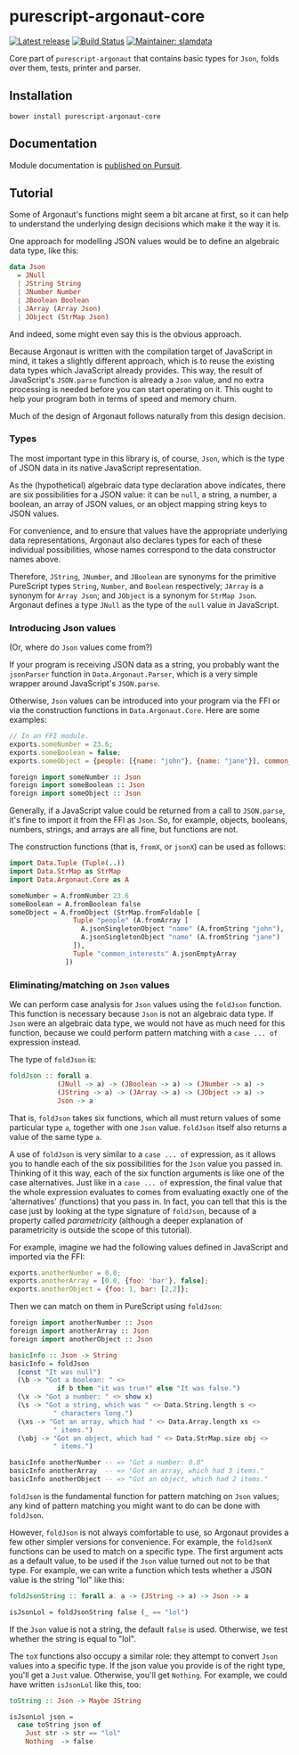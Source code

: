 # purescript-argonaut-core

[![Latest release](http://img.shields.io/github/release/purescript-contrib/purescript-argonaut-core.svg)](https://github.com/purescript-contrib/purescript-argonaut-core/releases)
[![Build Status](https://travis-ci.org/purescript-contrib/purescript-argonaut-core.svg?branch=master)](https://travis-ci.org/purescript-contrib/purescript-argonaut-core)
[![Maintainer: slamdata](https://img.shields.io/badge/maintainer-slamdata-lightgrey.svg)](http://github.com/slamdata)

Core part of `purescript-argonaut` that contains basic types for `Json`, folds over them, tests, printer and parser.

## Installation

```shell
bower install purescript-argonaut-core
```

## Documentation

Module documentation is [published on Pursuit](http://pursuit.purescript.org/packages/purescript-argonaut-core).

## Tutorial

Some of Argonaut's functions might seem a bit arcane at first, so it can help
to understand the underlying design decisions which make it the way it is.

One approach for modelling JSON values would be to define an algebraic data
type, like this:

```purescript
data Json
  = JNull
  | JString String
  | JNumber Number
  | JBoolean Boolean
  | JArray (Array Json)
  | JObject (StrMap Json)
```

And indeed, some might even say this is the obvious approach.

Because Argonaut is written with the compilation target of JavaScript in mind,
it takes a slightly different approach, which is to reuse the existing data
types which JavaScript already provides. This way, the result of JavaScript's
`JSON.parse` function is already a `Json` value, and no extra processing is
needed before you can start operating on it. This ought to help your program
both in terms of speed and memory churn.

Much of the design of Argonaut follows naturally from this design decision.

### Types

The most important type in this library is, of course, `Json`, which is the
type of JSON data in its native JavaScript representation.

As the (hypothetical) algebraic data type declaration above indicates, there
are six possibilities for a JSON value: it can be `null`, a string, a number, a
boolean, an array of JSON values, or an object mapping string keys to JSON
values.

For convenience, and to ensure that values have the appropriate underlying
data representations, Argonaut also declares types for each of these individual
possibilities, whose names correspond to the data constructor names above.

Therefore, `JString`, `JNumber`, and `JBoolean` are synonyms for the primitive
PureScript types `String`, `Number`, and `Boolean` respectively; `JArray` is a
synonym for `Array Json`; and `JObject` is a synonym for `StrMap Json`.
Argonaut defines a type `JNull` as the type of the `null` value in JavaScript.

### Introducing Json values

(Or, where do `Json` values come from?)

If your program is receiving JSON data as a string, you probably want the
`jsonParser` function in `Data.Argonaut.Parser`, which is a very simple wrapper
around JavaScript's `JSON.parse`.

Otherwise, `Json` values can be introduced into your program via the FFI or via
the construction functions in `Data.Argonaut.Core`. Here are some examples:

```javascript
// In an FFI module.
exports.someNumber = 23.6;
exports.someBoolean = false;
exports.someObject = {people: [{name: "john"}, {name: "jane"}], common_interests: []};
```

```purescript
foreign import someNumber :: Json
foreign import someBoolean :: Json
foreign import someObject :: Json
```

Generally, if a JavaScript value could be returned from a call to `JSON.parse`,
it's fine to import it from the FFI as `Json`. So, for example, objects,
booleans, numbers, strings, and arrays are all fine, but functions are not.

The construction functions (that is, `fromX`, or `jsonX`) can be used as
follows:

```purescript
import Data.Tuple (Tuple(..))
import Data.StrMap as StrMap
import Data.Argonaut.Core as A

someNumber = A.fromNumber 23.6
someBoolean = A.fromBoolean false
someObject = A.fromObject (StrMap.fromFoldable [
                Tuple "people" (A.fromArray [
                  A.jsonSingletonObject "name" (A.fromString "john"),
                  A.jsonSingletonObject "name" (A.fromString "jane")
                ]),
                Tuple "common_interests" A.jsonEmptyArray
              ])
```

### Eliminating/matching on `Json` values

We can perform case analysis for `Json` values using the `foldJson` function.
This function is necessary because `Json` is not an algebraic data type. If
`Json` were an algebraic data type, we would not have as much need for this
function, because we could perform pattern matching with a `case ... of`
expression instead.

The type of `foldJson` is:

```purescript
foldJson :: forall a.
            (JNull -> a) -> (JBoolean -> a) -> (JNumber -> a) ->
            (JString -> a) -> (JArray -> a) -> (JObject -> a) ->
            Json -> a
```

That is, `foldJson` takes six functions, which all must return values of some
particular type `a`, together with one `Json` value. `foldJson` itself also
returns a value of the same type `a`.

A use of `foldJson` is very similar to a `case ... of` expression, as it allows
you to handle each of the six possibilities for the `Json` value you passed in.
Thinking of it this way, each of the six function arguments is like one of the
case alternatives. Just like in a `case ... of` expression, the final value
that the whole expression evaluates to comes from evaluating exactly one of the
'alternatives' (functions) that you pass in. In fact, you can tell that this
is the case just by looking at the type signature of `foldJson`, because of a
property called *parametricity* (although a deeper explanation of parametricity
is outside the scope of this tutorial).

For example, imagine we had the following values defined in JavaScript and
imported via the FFI:

```javascript
exports.anotherNumber = 0.0;
exports.anotherArray = [0.0, {foo: 'bar'}, false];
exports.anotherObject = {foo: 1, bar: [2,2]};
```

Then we can match on them in PureScript using `foldJson`:

```purescript
foreign import anotherNumber :: Json
foreign import anotherArray :: Json
foreign import anotherObject :: Json

basicInfo :: Json -> String
basicInfo = foldJson
  (const "It was null")
  (\b -> "Got a boolean: " <>
            if b then "it was true!" else "It was false.")
  (\x -> "Got a number: " <> show x)
  (\s -> "Got a string, which was " <> Data.String.length s <>
           " characters long.")
  (\xs -> "Got an array, which had " <> Data.Array.length xs <>
           " items.")
  (\obj -> "Got an object, which had " <> Data.StrMap.size obj <>
           " items.")
```

```purescript
basicInfo anotherNumber -- => "Got a number: 0.0"
basicInfo anotherArray  -- => "Got an array, which had 3 items."
basicInfo anotherObject -- => "Got an object, which had 2 items."
```

`foldJson` is the fundamental function for pattern matching on `Json` values;
any kind of pattern matching you might want to do can be done with `foldJson`.

However, `foldJson` is not always comfortable to use, so Argonaut provides a
few other simpler versions for convenience. For example, the `foldJsonX`
functions can be used to match on a specific type. The first argument acts as a
default value, to be used if the `Json` value turned out not to be that type.
For example, we can write a function which tests whether a JSON value is the
string "lol" like this:

```purescript
foldJsonString :: forall a. a -> (JString -> a) -> Json -> a

isJsonLol = foldJsonString false (_ == "lol")
```

If the `Json` value is not a string, the default `false` is used. Otherwise,
we test whether the string is equal to "lol".

The `toX` functions also occupy a similar role: they attempt to convert `Json`
values into a specific type. If the json value you provide is of the right
type, you'll get a `Just` value. Otherwise, you'll get `Nothing`. For example,
we could have written `isJsonLol` like this, too:

```purescript
toString :: Json -> Maybe JString

isJsonLol json =
  case toString json of
    Just str -> str == "lol"
    Nothing  -> false
```
